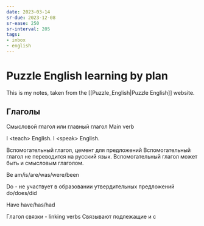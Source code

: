 ```yaml
---
date: 2023-03-14
sr-due: 2023-12-08
sr-ease: 250
sr-interval: 205
tags:
- inbox
- english
---
```


# Puzzle English learning by plan

This is my notes, taken from the [[Puzzle_English|Puzzle English]] website.

## Глаголы

Смысловой глагол или главный глагол Main verb

I &lt;teach&gt; English. I &lt;speak&gt; English.

Вспомогательный глагол, цемент для предложений Вспомогательный глагол не
переводится на русский язык. Вспомогательный глагол может быть и смысловым
глаголом.

Be am/is/are/was/were/been

Do - не участвует в образовании утвердительных предложений do/does/did

Have have/has/had

Глагол связки - linking verbs Связывают подлежащие и с
